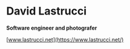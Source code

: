 # David Lastrucci

**Software engineer and photografer**

[www.lastrucci.net](https://www.lastrucci.net/)
